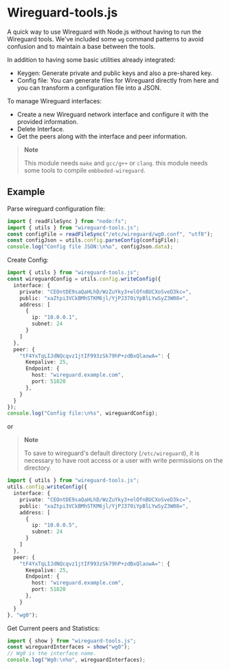 # Wireguard-tools.js

A quick way to use Wireguard with Node.js without having to run the Wireguard tools. We've included some `wg` command patterns to avoid confusion and to maintain a base between the tools.

In addition to having some basic utilities already integrated:

- Keygen: Generate private and public keys and also a pre-shared key.
- Config file: You can generate files for Wireguard directly from here and you can transform a configuration file into a JSON.

To manage Wireguard interfaces:

- Create a new Wireguard network interface and configure it with the provided information.
- Delete Interface.
- Get the peers along with the interface and peer information.

> **Note**
>
> This module needs `make` and `gcc/g++` or `clang`. this module needs some tools to compile `embbeded-wireguard`.

## Example

Parse wireguard configuration file:

```ts
import { readFileSync } from "node:fs";
import { utils } from "wireguard-tools.js";
const configFile = readFileSync("/etc/wireguard/wg0.conf", "utf8");
const configJson = utils.config.parseConfig(configFile);
console.log("Config file JSON:\n%o", configJson.data);
```

Create Config:

```ts
import { utils } from "wireguard-tools.js";
const wireguardConfig = utils.config.writeConfig({
  interface: {
    private: "CEOntDE9saQaHLhD/WzZuYky3+elOfnBUCXoSveD3kc=",
    public: "xaZtpi3VCkBMhSTKM6jl/YjPJ370iYpBlLYwSyZ3W08=",
    address: [
      {
        ip: "10.0.0.1",
        subnet: 24
      }
    ]
  },
  peer: {
    "tF4YxTqLIJdNQcqvz1jtIF993zSk79hP+zdBxQlaowA=": {
      Keepalive: 25,
      Endpoint: {
        host: "wireguard.example.com",
        port: 51820
      },
    }
  }
});
console.log("Config file:\n%s", wireguardConfig);
```

or

> **Note**
>
> To save to wireguard's default directory (`/etc/wireguard`), it is necessary to have root access or a user with write permissions on the directory.

```ts
import { utils } from "wireguard-tools.js";
utils.config.writeConfig({
  interface: {
    private: "CEOntDE9saQaHLhD/WzZuYky3+elOfnBUCXoSveD3kc=",
    public: "xaZtpi3VCkBMhSTKM6jl/YjPJ370iYpBlLYwSyZ3W08=",
    address: [
      {
        ip: "10.0.0.5",
        subnet: 24
      }
    ]
  },
  peer: {
    "tF4YxTqLIJdNQcqvz1jtIF993zSk79hP+zdBxQlaowA=": {
      Keepalive: 25,
      Endpoint: {
        host: "wireguard.example.com",
        port: 51820
      },
    }
  }
}, "wg0");
```

Get Current peers and Statistics:

```ts
import { show } from "wireguard-tools.js";
const wireguardInterfaces = show("wg0");
// Wg0 is the interface name.
console.log("Wg0:\n%o", wireguardInterfaces);
```
